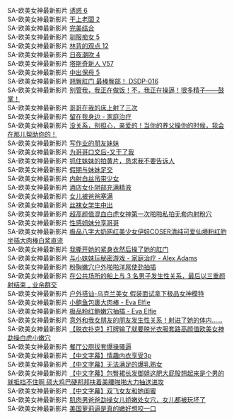 SA-欧美女神最新影片      [诱惑 6](https://sagj.me/videoDetail/7b0d3ff6689aa9d2.html)                  
SA-欧美女神最新影片      [干上老闆 2](https://sagj.me/videoDetail/5bf2306490cf7d98.html)                  
SA-欧美女神最新影片      [完美结合](https://sagj.me/videoDetail/595e71859e45d2fd.html)                  
SA-欧美女神最新影片      [驯服痴女 5](https://sagj.me/videoDetail/2f1c225c1d89c3b3.html)                  
SA-欧美女神最新影片      [林背的观点 12](https://sagj.me/videoDetail/1aae5345d1236c09.html)                  
SA-欧美女神最新影片      [日夜潮吹 4](https://sagj.me/videoDetail/20c11450c920a37f.html)                  
SA-欧美女神最新影片      [塔斯奇新人 V57](https://sagj.me/videoDetail/dc76ea0b4d4c6ee4.html)                  
SA-欧美女神最新影片      [中出保母 5](https://sagj.me/videoDetail/4626074e3bbce4ca.html)                  
SA-欧美女神最新影片      [翘臀肛门 最棒臀部！ DSDP-016](https://sagj.me/videoDetail/c7ee6ff198dcf749.html)                  
SA-欧美女神最新影片      [别管我，我正在做饭！不，我正在操逼！很多精子——鼓掌！](https://sagj.me/videoDetail/77fe2c3f5aa9a2bc.html)                  
SA-欧美女神最新影片      [哥哥在我的床上射了三次](https://sagj.me/videoDetail/7f62f5641c0be1e4.html)                  
SA-欧美女神最新影片      [留在我身边 - 家庭治疗](https://sagj.me/videoDetail/72ffa8e7a970c3ad.html)                  
SA-欧美女神最新影片      [没关系，别担心，亲爱的！当你的养父操你的时候，我会在那儿帮助你的！](https://sagj.me/videoDetail/9fe72d260612cb13.html)                  
SA-欧美女神最新影片      [写作业的朋友妹妹](https://sagj.me/videoDetail/60a8a95fd14bb2a6.html)                  
SA-欧美女神最新影片      [为哥哥口交后-又干了我](https://sagj.me/videoDetail/34e358b4039d656e.html)                  
SA-欧美女神最新影片      [抓住妹妹的拍黄片，恳求我不要告诉人](https://sagj.me/videoDetail/9c864a5ad4aee366.html)                  
SA-欧美女神最新影片      [假期与妹妹足交](https://sagj.me/videoDetail/3e9093258114622d.html)         
SA-欧美女神最新影片      [内射白丝吊带少女](https://sagj.me/videoDetail/0174386fa97feb54.html)         
SA-欧美女神最新影片      [酒店女仆阴部充满精液](https://sagj.me/videoDetail/690ee0658e294645.html)         
SA-欧美女神最新影片      [女儿被爸爸塞满](https://sagj.me/videoDetail/886ce0d445d2b408.html)         
SA-欧美女神最新影片      [丝袜女学生中出](https://sagj.me/videoDetail/1730bf2d176d9470.html)         
SA-欧美女神最新影片      [超高颜值混血白虎女神第一次啪啪私拍无套内射粉穴](https://sagj.me/videoDetail/895c6063a4b9a594.html)         
SA-欧美女神最新影片      [性感姐妹分享哥哥](https://sagj.me/videoDetail/2c3763fb57b87b3f.html)         
SA-欧美女神最新影片      [极品八字大奶网红美少女伊娃COSER清纯可爱仙境粉红豹坐插大肉棒白浆直流](https://sagj.me/videoDetail/cc5f18d68cbabf6a.html)         
SA-欧美女神最新影片      [我撕开她的紧身衣然后操了她的肛门](https://sagj.me/videoDetail/42fc6adeb47d0125.html)         
SA-欧美女神最新影片      [与小妹妹玩秘密游戏 - 家庭治疗 - Alex Adams](https://sagj.me/videoDetail/dfa501ee498892f3.html)         
SA-欧美女神最新影片      [粉胸嫩穴户外啪啪洋屌使劲抽插](https://sagj.me/videoDetail/9f6f71f4988bb07e.html)         
SA-欧美女神最新影片      [在公共场所的船上与 3 名男子发生性关系，最后以三重颜射结束 _ 业余群交](https://sagj.me/videoDetail/b1bbb81571858b64.html)         
SA-欧美女神最新影片      [户外搭讪-乌克兰美女 假装面试拿下极品女神模特](https://sagj.me/videoDetail/2294fbb0ed0a1ad3.html)         
SA-欧美女神最新影片      [小鲍鱼包裹大肉棒 - Eva Elfie](https://sagj.me/videoDetail/1215f15c6598081e.html)         
SA-欧美女神最新影片      [极品粉红鲍嫩穴抽插 - Eva Elfie](https://sagj.me/videoDetail/5df6dbc8f166e2b4.html)         
SA-欧美女神最新影片      [意外和我女朋友的朋友发生性关系！射进了她的体内……](https://sagj.me/videoDetail/b1c5103544f79de8.html)         
SA-欧美女神最新影片      [【脱衣扑克】打牌输了就要脱光衣服套路高颜值欧美女神勐操白虎小嫩穴](https://sagj.me/videoDetail/c5a48e8e0acc11c8.html)         
SA-欧美女神最新影片      [餐厅公厕拔套爆操骚逼](https://sagj.me/videoDetail/fb2b73656256059b.html)         
SA-欧美女神最新影片      [【中文字幕】情趣内衣享受3p](https://sagj.me/videoDetail/659a71951606d95a.html)         
SA-欧美女神最新影片      [【中文字幕】无法满足的爆乳熟女](https://sagj.me/videoDetail/ff4f60baeccce0cb.html)         
SA-欧美女神最新影片      [【中文字幕】包臀裙长发御姐这肥大屁股翘起来是个男的就抵挡不住啊 硕大鸡巴硬邦邦扶着美腰啪啪大力抽送进攻](https://sagj.me/videoDetail/d0cca62825837388.html)         
SA-欧美女神最新影片      [【中文字幕】双飞女友和她闺蜜](https://sagj.me/videoDetail/6f71cd8cdc945e75.html)         
SA-欧美女神最新影片      [肌肉男爸爸勐操女儿娇嫩处女穴，女儿都被玩坏了](https://sagj.me/videoDetail/ee5fa86225e7f069.html)         
SA-欧美女神最新影片      [美国萝莉逼是真的嫩好想咬一口](https://sagj.me/videoDetail/64449f10ffce5882.html)         
